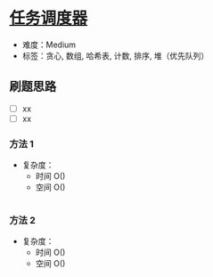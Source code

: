 # [任务调度器](https://leetcode-cn.com/problems/task-scheduler/)

- 难度：Medium
- 标签：贪心, 数组, 哈希表, 计数, 排序, 堆（优先队列）

## 刷题思路

- [ ] xx
- [ ] xx

### 方法 1

- 复杂度：
    - 时间 O()
    - 空间 O()

``` js

```

### 方法 2

- 复杂度：
    - 时间 O()
    - 空间 O()

``` js

```
